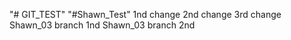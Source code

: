"# GIT_TEST" 
"#Shawn_Test"
1nd change
2nd change
3rd change
Shawn_03 branch 1nd
Shawn_03 branch 2nd